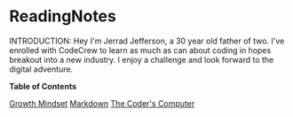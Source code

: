 # ReadingNotes

INTRODUCTION: Hey I'm Jerrad Jefferson, a 30 year old father of two. I've enrolled with CodeCrew to learn as much as can about coding in hopes breakout into a new industry. I enjoy a challenge and look forward to the digital adventure.

**Table of Contents**

<a href="https://jjefferson91.github.io/ReadingNotes/GrowthMindset">Growth Mindset</a>
<a href="https://jjefferson91.github.io/ReadingNotes/markdown">Markdown</a>
<a href="https://jjefferson91.github.io/ReadingNotes/TheCodersComputer">The Coder's Computer</a>
